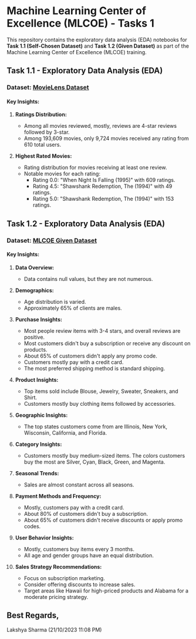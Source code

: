# Machine Learning Center of Excellence (MLCOE) - Tasks 1

This repository contains the exploratory data analysis (EDA) notebooks for <b>Task 1.1 (Self-Chosen Dataset)</b> and <b>Task 1.2 (Given Dataset)</b> as part of the Machine Learning Center of Excellence (MLCOE) training.

## Task 1.1 - Exploratory Data Analysis (EDA)

### Dataset: [MovieLens Dataset](https://grouplens.org/datasets/movielens/)

#### Key Insights:

1. **Ratings Distribution:**
   - Among all movies reviewed, mostly, reviews are 4-star reviews followed by 3-star.
   - Among 193,609 movies, only 9,724 movies received any rating from 610 total users.

2. **Highest Rated Movies:**
   - Rating distribution for movies receiving at least one review.
   - Notable movies for each rating:
      - Rating 0.0: "When Night Is Falling (1995)" with 609 ratings.
      - Rating 4.5: "Shawshank Redemption, The (1994)" with 49 ratings.
      - Rating 5.0: "Shawshank Redemption, The (1994)" with 153 ratings.

## Task 1.2 - Exploratory Data Analysis (EDA)

### Dataset: [MLCOE Given Dataset](https://docs.google.com/spreadsheets/d/1jpOdtGqOci9WPK7pwVN0MMmw1UOjH7ZN3zNcaBfTKug/edit#gid=135879892)

#### Key Insights:

1. **Data Overview:**
   - Data contains null values, but they are not numerous.

2. **Demographics:**
   - Age distribution is varied.
   - Approximately 65% of clients are males.

3. **Purchase Insights:**
   - Most people review items with 3-4 stars, and overall reviews are positive.
   - Most customers didn't buy a subscription or receive any discount on products.
   - About 65% of customers didn't apply any promo code.
   - Customers mostly pay with a credit card.
   - The most preferred shipping method is standard shipping.

4. **Product Insights:**
   - Top items sold include Blouse, Jewelry, Sweater, Sneakers, and Shirt.
   - Customers mostly buy clothing items followed by accessories.

5. **Geographic Insights:**
   - The top states customers come from are Illinois, New York, Wisconsin, California, and Florida.

6. **Category Insights:**
   - Customers mostly buy medium-sized items.
   The colors customers buy the most are Silver, Cyan, Black, Green, and Magenta.

7. **Seasonal Trends:**
   - Sales are almost constant across all seasons.

8. **Payment Methods and Frequency:**
   - Mostly, customers pay with a credit card.
   - About 80% of customers didn't buy a subscription.
   - About 65% of customers didn't receive discounts or apply promo codes.

9. **User Behavior Insights:**
   - Mostly, customers buy items every 3 months.
   - All age and gender groups have an equal distribution.

10. **Sales Strategy Recommendations:**
    - Focus on subscription marketing.
    - Consider offering discounts to increase sales.
    - Target areas like Hawaii for high-priced products and Alabama for a moderate pricing strategy.

## Best Regards,

Lakshya Sharma
(21/10/2023 11:08 PM)
